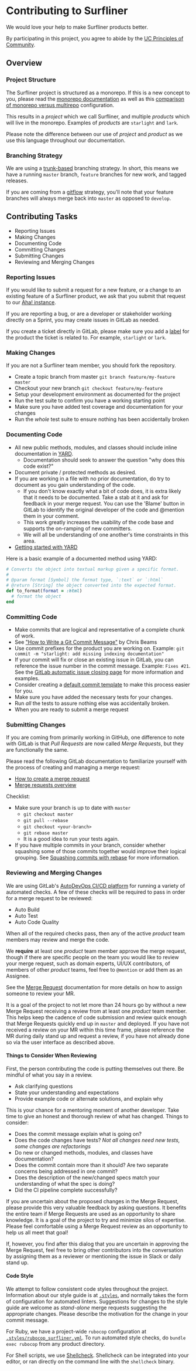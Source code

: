 # Contributing to Surfliner

We would love your help to make Surfliner products better.

By participating in this project, you agree to abide by the [UC Principles of
Community][principles].

## Overview

### Project Structure

The Surfliner project is structured as a monorepo. If this is a new
concept to you, please read the [monorepo documentation][monorepo] as well as
this [comparison of monorepo versus multirepo][mono-vs-multi] configuration.

This results in a _project_ which we call Surfliner, and multiple _products_
which will live in the monorepo. Examples of _products_ are `starlight` and
`lark`.

Please note the difference between our use of _project_ and _product_ as we use
this language throughout our documentation.

### Branching Strategy

We are using a [trunk-based][trunk] branching strategy. In short, this means we
have a running `master` branch, `feature` branches for new work, and tagged
releases.

If you are coming from a [gitflow][gitflow] strategy, you'll note that your
feature branches will always merge back into `master` as opposed to `develop`.

## Contributing Tasks

* Reporting Issues
* Making Changes
* Documenting Code
* Committing Changes
* Submitting Changes
* Reviewing and Merging Changes

### Reporting Issues

If you would like to submit a request for a new feature, or a change to an
existing feature of a Surfliner product, we ask that you submit that request to
our [Aha! instance][aha].

If you are reporting a bug, or are a developer or stakeholder working directly
on a Sprint, you may create issues in GitLab as needed.

If you create a ticket directly in GitLab, please make sure you add a
[label][labels] for the product the ticket is related to. For example,
`starlight` or `lark`.

### Making Changes

If you are not a Surfliner team member, you should fork the repository.

* Create a topic branch from master `git branch feature/my-feature master`
* Checkout your new branch `git checkout feature/my-feature`
* Setup your development environment as documented for the project
* Run the test suite to confirm you have a working starting point
* Make sure you have added test coverage and documentation for your changes
* Run the _whole_ test suite to ensure nothing has been accidentally broken

### Documenting Code

* All new public methods, modules, and classes should include inline documentation in [YARD](http://yardoc.org/).
  * Documentation should seek to answer the question "why does this code exist?"
* Document private / protected methods as desired.
* If you are working in a file with no prior documentation, do try to document as you gain understanding of the code.
  * If you don't know exactly what a bit of code does, it is extra likely that it needs to be documented. Take a stab at it and ask for feedback in your merge request. You can use the 'Blame' button in GitLab to identify the original developer of the code and @mention them in your comment.
  * This work greatly increases the usability of the code base and supports the on-ramping of new committers.
  * We will all be understanding of one another's time constraints in this area.
* [Getting started with YARD](http://www.rubydoc.info/gems/yard/file/docs/GettingStarted.md)

Here is a basic example of a documented method using YARD:
```ruby
# Converts the object into textual markup given a specific format.
#
# @param format [Symbol] the format type, `:text` or `:html`
# @return [String] the object converted into the expected format.
def to_format(format = :html)
  # format the object
end
```

### Committing Code

* Make commits that are logical and representative of a complete chunk of work.
* See ["How to Write a Git Commit Message"][commit] by Chris Beams
* Use commit prefixes for the product you are working on. Example: `git commit
  -m "starlight: add missing indexing documentation"`
* If your commit will fix or close an existing issue in GitLab, you can
  reference the issue number in the commit message. Example: `Fixes #21`. See
the [GitLab automatic issue closing page][issue-closing] for more information
and examples.
* Consider creating a [default commit template][commit-template] to make this
  process easier for you.
* Make sure you have added the necessary tests for your changes.
* Run _all_ the tests to assure nothing else was accidentally broken.
* When you are ready to submit a merge request

### Submitting Changes

If you are coming from primarily working in GitHub, one difference to note with
GitLab is that *Pull Requests* are now called *Merge Requests*, but they are
functionally the same.

Please read the following GitLab documentation to familiarize yourself with the
process of creating and managing a merge request:

* [How to create a merge request][merge]
* [Merge requests overview][merge-overview]

Checklist:
* Make sure your branch is up to date with `master`
    * `git checkout master`
    * `git pull --rebase`
    * `git checkout <your-branch>`
    * `git rebase master`
    * It is a good idea to run your tests again.
* If you have multiple commits in your branch, consider whether squashing some
  of those commits together would improve their logical grouping. See [Squashing
commits with rebase][rebase] for more information.

### Reviewing and Merging Changes

We are using GitLab's [AutoDevOps CI/CD platform][devops] for running a variety
of automated checks. A few of these checks will be required to pass in order for
a merge request to be reviewed:

* Auto Build
* Auto Test
* Auto Code Quality

When all of the required checks pass, then any of the active _product_ team
members may review and merge the code.

We **require** at least one _product_ team member approve the merge request,
though if there are specific people on the team you would like to review your
merge request, such as domain experts, UI/UX contributors, of members of other
_product_ teams, feel free to `@mention` or add them as an Assignee.

See the [Merge Request][merge] documentation for more details on how to assign
someone to review your MR.

It is a goal of the project to not let more than 24 hours go by without a new
Merge Request receiving a review from at least one _product_ team member. This
helps keep the cadence of code submission and review quick enough that Merge
Requests quickly end up in `master` and deployed. If you have not received a
review on your MR within this time frame, please reference the MR during daily
stand up and request a review, if you have not already done so via the user
interface as described above.

#### Things to Consider When Reviewing

First, the person contributing the code is putting themselves out there. Be mindful of what you say in a review.

* Ask clarifying questions
* State your understanding and expectations
* Provide example code or alternate solutions, and explain why

This is your chance for a mentoring moment of another developer. Take time to give an honest and thorough review of what has changed. Things to consider:

  * Does the commit message explain what is going on?
  * Does the code changes have tests? _Not all changes need new tests, some changes are refactorings_
  * Do new or changed methods, modules, and classes have documentation?
  * Does the commit contain more than it should? Are two separate concerns being addressed in one commit?
  * Does the description of the new/changed specs match your understanding of what the spec is doing?
  * Did the CI pipeline complete successfully?

If you are uncertain about the proposed changes in the Merge Request, please
provide this very valuable feedback by asking questions. It benefits the entire
team if Merge Requests are used as an opportunity to share knowledge. It is a
goal of the project to try and minimize silos of expertise. Please feel
comfortable using a Merge Request review as an opportunity to help us all meet
that goal!

If, however, you find after this dialog that you are uncertain in approving the
Merge Request, feel free to bring other contributors into the conversation by
assigning them as a reviewer or mentioning the issue in Slack or daily stand up.

#### Code Style

We attempt to follow consistent code styles throughout the project. Information about our style guide is at
[`.styles`][styles], and normally takes the form of configuration for automated linters. Suggestions for changes
to the style guide are welcome as _stand-alone_ merge requests suggesting the appropriate changes. Please describe
the motivation for the change in your commit message.

For Ruby, we have a project-wide `rubocop` configuration at [`.styles/rubocop_surfliner.yml`][rubocop].
To run automated style checks, do `bundle exec rubocop` from any product directory.

For Shell scripts, we use [Shellcheck][shellcheck].
Shellcheck can be integrated into your editor, or ran directly on the command line with the `shellcheck` binary.

[aha]: https://ucsurfliner.ideas.aha.io/
[commit-template]: https://thoughtbot.com/blog/better-commit-messages-with-a-gitmessage-template
[commit]: https://chris.beams.io/posts/git-commit/
[devops]: https://docs.gitlab.com/ee/topics/autodevops/
[gitflow]: https://nvie.com/posts/a-successful-git-branching-model/
[issue-closing]: https://docs.gitlab.com/ee/user/project/issues/automatic_issue_closing.html
[labels]: https://docs.gitlab.com/ee/user/project/labels.html#creating-labels
[merge-overview]: https://docs.gitlab.com/ee/user/project/merge_requests/index.html
[merge]: https://docs.gitlab.com/ee/gitlab-basics/add-merge-request.html
[mono-vs-multi]: http://www.gigamonkeys.com/mono-vs-multi/
[monorepo]: https://trunkbaseddevelopment.com/monorepos/
[principles]: https://ucnet.universityofcalifornia.edu/working-at-uc/our-values/principles-of-community.html
[rebase]: https://docs.gitlab.com/ee/workflow/gitlab_flow.html#squashing-commits-with-rebase
[rubocop]: ./.styles/rubocop_surfliner.yml
[shellcheck]: https://www.shellcheck.net/
[styles]: ./.styles
[trunk]: https://trunkbaseddevelopment.com/
